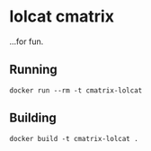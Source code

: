 # lolcat cmatrix

...for fun.


## Running

```
docker run --rm -t cmatrix-lolcat
```


## Building

```
docker build -t cmatrix-lolcat .
```
